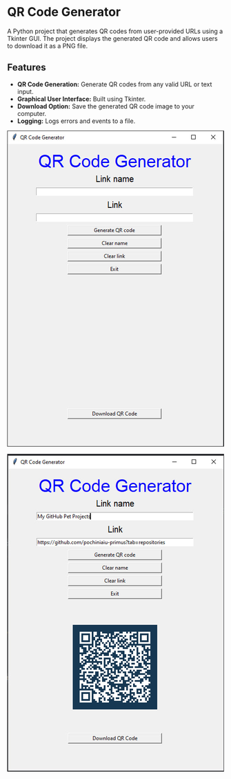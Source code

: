 # QR Code Generator

A Python project that generates QR codes from user-provided URLs
using a Tkinter GUI. The project displays the generated QR code and allows
users to download it as a PNG file.

## Features

- **QR Code Generation:** Generate QR codes from any valid URL or text input.
- **Graphical User Interface:** Built using Tkinter.
- **Download Option:** Save the generated QR code image to your computer.
- **Logging:** Logs errors and events to a file.

![img.png](img.png)

![img_1.png](img_1.png)
